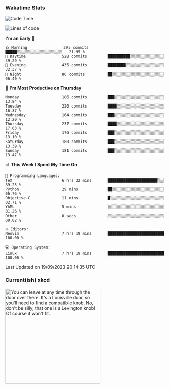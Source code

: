 ### Wakatime Stats
<!--START_SECTION:waka-->
![Code Time](http://img.shields.io/badge/Code%20Time-1%2C957%20hrs%2044%20mins-blue)

![Lines of code](https://img.shields.io/badge/From%20Hello%20World%20I%27ve%20Written-815.6%20thousand%20lines%20of%20code-blue)

**I'm an Early 🐤** 

```text
🌞 Morning                295 commits         █████░░░░░░░░░░░░░░░░░░░░   21.95 % 
🌆 Daytime                528 commits         ██████████░░░░░░░░░░░░░░░   39.29 % 
🌃 Evening                435 commits         ████████░░░░░░░░░░░░░░░░░   32.37 % 
🌙 Night                  86 commits          ██░░░░░░░░░░░░░░░░░░░░░░░   06.40 % 
```
📅 **I'm Most Productive on Thursday** 

```text
Monday                   186 commits         ███░░░░░░░░░░░░░░░░░░░░░░   13.84 % 
Tuesday                  220 commits         ████░░░░░░░░░░░░░░░░░░░░░   16.37 % 
Wednesday                164 commits         ███░░░░░░░░░░░░░░░░░░░░░░   12.20 % 
Thursday                 237 commits         ████░░░░░░░░░░░░░░░░░░░░░   17.63 % 
Friday                   176 commits         ███░░░░░░░░░░░░░░░░░░░░░░   13.10 % 
Saturday                 180 commits         ███░░░░░░░░░░░░░░░░░░░░░░   13.39 % 
Sunday                   181 commits         ███░░░░░░░░░░░░░░░░░░░░░░   13.47 % 
```


📊 **This Week I Spent My Time On** 

```text
💬 Programming Languages: 
TeX                      6 hrs 32 mins       ██████████████████████░░░   89.25 % 
Python                   29 mins             ██░░░░░░░░░░░░░░░░░░░░░░░   06.76 % 
Objective-C              11 mins             █░░░░░░░░░░░░░░░░░░░░░░░░   02.71 % 
YAML                     5 mins              ░░░░░░░░░░░░░░░░░░░░░░░░░   01.26 % 
Other                    0 secs              ░░░░░░░░░░░░░░░░░░░░░░░░░   00.02 % 

🔥 Editors: 
Neovim                   7 hrs 19 mins       █████████████████████████   100.00 % 

💻 Operating System: 
Linux                    7 hrs 19 mins       █████████████████████████   100.00 % 
```


 Last Updated on 19/09/2023 20:14:35 UTC
<!--END_SECTION:waka-->

### Current(ish) xkcd
<a id="xkcd-a" title="You can leave at any time through the door over there. It's a Louisville door, so you'll need to find a compatible knob. No, don't be silly, that one is a Lexington knob! Of course it won't fit." href="https://www.xkcd.com" target="_blank">
        <img align="center" id="xkcd-img" src="https://imgs.xkcd.com/comics/haunted_house.png" alt="You can leave at any time through the door over there. It's a Louisville door, so you'll need to find a compatible knob. No, don't be silly, that one is a Lexington knob! Of course it won't fit." height=300 />
</a>
